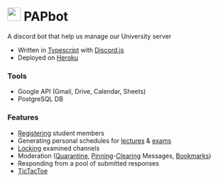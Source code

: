 # <img src="https://i.postimg.cc/FK60gmhx/papv2-5-CROPPED.png" width=30/> PAPbot 
A discord bot that help us manage our University server

- Written in [Typescript](https://www.typescriptlang.org) with [Discord.js](https://github.com/discordjs/discord.js)
- Deployed on [Heroku](https://www.heroku.com)

### Tools
- Google API (Gmail, Drive, Calendar, Sheets)
- PostgreSQL DB

### Features
- [Registering](https://github.com/papsavas/PAP-bot/blob/master/src/Commands/Guild/Impl/KEP_registrationCmdImpl.ts) student members
- Generating personal schedules for [lectures](https://github.com/papsavas/PAP-bot/blob/master/src/Commands/Guild/Impl/KEP_myScheduleCmdImpl.ts) & [exams](https://github.com/papsavas/PAP-bot/blob/master/src/Commands/Guild/Impl/KEP_myExamsCmdImpl.ts)
- [Locking](https://github.com/papsavas/PAP-bot/blob/65203a11bd32d29678eaa1c696b9b6c32ad65366/src/Handlers/Guilds/Impl/KepGuild.ts#L562-L588) examined channels
- Moderation ([Quarantine](https://github.com/papsavas/PAP-bot/blob/master/src/Commands/Guild/Impl/KEP_muteCmdImpl.ts), [Pinning](https://github.com/papsavas/PAP-bot/blob/master/src/Handlers/Guilds/AbstractGuild.ts#L138-L163)-[Clearing](https://github.com/papsavas/PAP-bot/blob/master/src/Commands/Guild/Impl/clearMessagesCmdImpl.ts) Messages, [Bookmarks](https://github.com/papsavas/PAP-bot/blob/master/src/Handlers/Guilds/AbstractGuild.ts#L166-L183))
- Responding from a pool of submitted responses
- [TicTacToe](https://github.com/papsavas/PAP-bot/blob/master/src/Commands/Global/Impl/tictactoeCmdImpl.ts)
